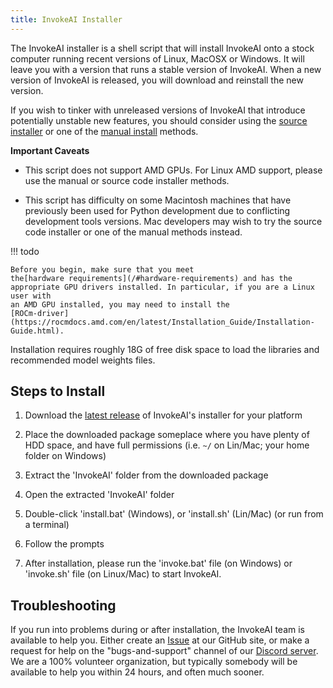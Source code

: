 ```yaml
---
title: InvokeAI Installer
---
```


The InvokeAI installer is a shell script that will install InvokeAI onto a stock
computer running recent versions of Linux, MacOSX or Windows. It will leave you
with a version that runs a stable version of InvokeAI. When a new version of
InvokeAI is released, you will download and reinstall the new version.

If you wish to tinker with unreleased versions of InvokeAI that introduce
potentially unstable new features, you should consider using the
[source installer](INSTALL_SOURCE.md) or one of the
[manual install](INSTALL_MANUAL.md) methods.

**Important Caveats**
  - This script does not support AMD GPUs. For Linux AMD support,
    please use the manual or source code installer methods.

  - This script has difficulty on some Macintosh machines
    that have previously been used for Python development due to
    conflicting development tools versions. Mac developers may wish
    to try the source code installer or one of the manual methods instead.

!!! todo

    Before you begin, make sure that you meet
    the[hardware requirements](/#hardware-requirements) and has the
    appropriate GPU drivers installed. In particular, if you are a Linux user with
    an AMD GPU installed, you may need to install the
    [ROCm-driver](https://rocmdocs.amd.com/en/latest/Installation_Guide/Installation-Guide.html).

Installation requires roughly 18G of free disk space to load the libraries and
recommended model weights files.

## Steps to Install

1. Download the
   [latest release](https://github.com/invoke-ai/InvokeAI/releases/latest) of
   InvokeAI's installer for your platform

2. Place the downloaded package someplace where you have plenty of HDD space,
   and have full permissions (i.e. `~/` on Lin/Mac; your home folder on Windows)

3. Extract the 'InvokeAI' folder from the downloaded package

4. Open the extracted 'InvokeAI' folder

5. Double-click 'install.bat' (Windows), or 'install.sh' (Lin/Mac) (or run from
   a terminal)

6. Follow the prompts

7. After installation, please run the 'invoke.bat' file (on Windows) or
   'invoke.sh' file (on Linux/Mac) to start InvokeAI.

## Troubleshooting

If you run into problems during or after installation, the InvokeAI team is
available to help you. Either create an
[Issue](https://github.com/invoke-ai/InvokeAI/issues) at our GitHub site, or
make a request for help on the "bugs-and-support" channel of our
[Discord server](https://discord.gg/ZmtBAhwWhy). We are a 100% volunteer
organization, but typically somebody will be available to help you within 24
hours, and often much sooner.
